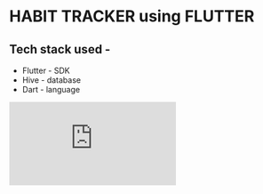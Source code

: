 # HABIT TRACKER using FLUTTER

## Tech stack used - 
 * Flutter - SDK
 * Hive - database
 * Dart - language


![alt text](https://github.com/destx0/Routine-flutter/blob/909143f82da8d28006dc9a083d9e2447d52e8ab4/lib/main.dart)
